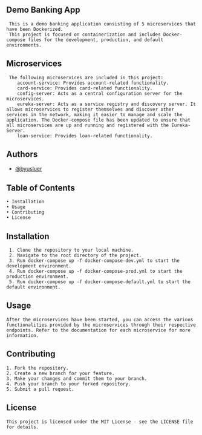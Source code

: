 ## Demo Banking App



     This is a demo banking application consisting of 5 microservices that have been Dockerized. 
     This project is focused on containerization and includes Docker-compose files for the development, production, and default environments.   
     



## Microservices
     The following microservices are included in this project:
		account-service: Provides account-related functionality.
		card-service: Provides card-related functionality.
		config-server: Acts as a central configuration server for the microservices.
		eureka-server: Acts as a service registry and discovery server. It allows microservices to register themselves and discover other services in the network, making it easier to manage and scale the application. The Docker-compose file has been updated to ensure that all microservices are up and running and registered with the Eureka-Server.
		loan-service: Provides loan-related functionality. 


## Authors

- [@byusluer](hhttps://github.com/usluerL/)


## Table of Contents
    • Installation
    • Usage
    • Contributing
    • License

## Installation    
     1.	Clone the repository to your local machine.
	 2. Navigate to the root directory of the project.
     3. Run docker-compose up -f docker-compose-dev.yml to start the development environment.
     4. Run docker-compose up -f docker-compose-prod.yml to start the production environment.
     5. Run docker-compose up -f docker-compose-default.yml to start the default environment.
    

## Usage
 
    After the microservices have been started, you can access the various functionalities provided by the microservices through their respective endpoints. Refer to the documentation for each microservice for more information.

## Contributing

    1. Fork the repository.
    2. Create a new branch for your feature.
    3. Make your changes and commit them to your branch.
    4. Push your branch to your forked repository.
    5. Submit a pull request.
## License

	This project is licensed under the MIT License - see the LICENSE file for details.
